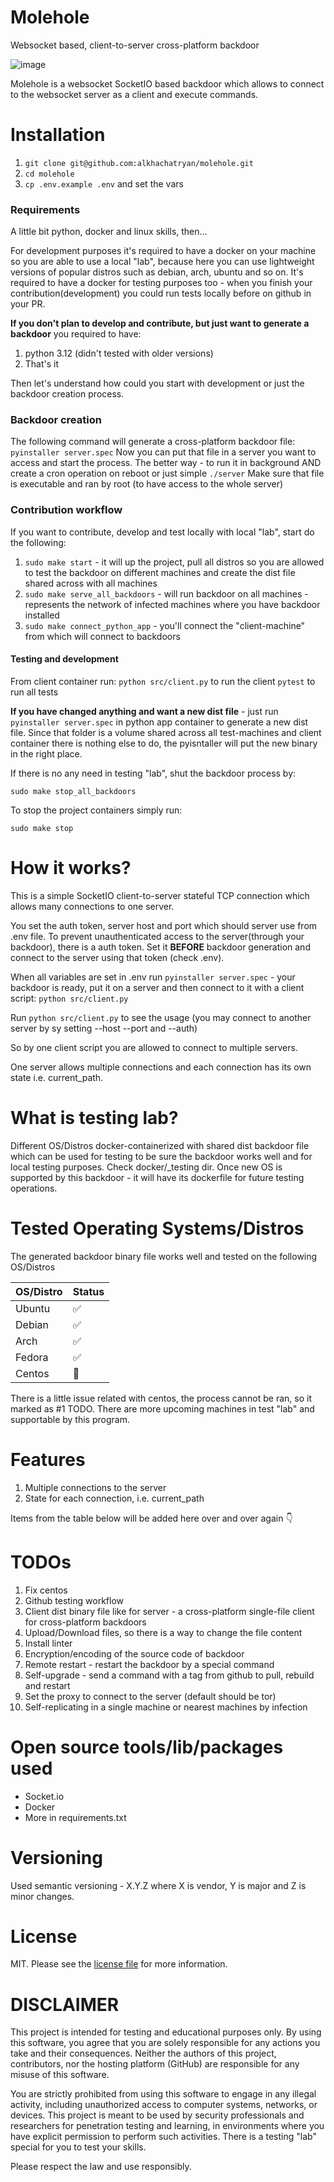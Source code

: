 # Molehole

 Websocket based, client-to-server cross-platform backdoor

![image](https://github.com/user-attachments/assets/e33c0b56-8def-4bcc-a05b-b87d28ba9a7f)

Molehole is a websocket SocketIO based backdoor which allows to connect to the websocket server as a client and execute commands.

# Installation

1. ```git clone git@github.com:alkhachatryan/molehole.git```
2. ```cd molehole```
3. ```cp .env.example .env``` and set the vars

### Requirements
A little bit python, docker and linux skills, then...

For development purposes it's required to have a docker on your machine so you are able to use a local "lab", because here you can use lightweight versions of popular distros such as debian, arch, ubuntu and so on. It's required to have a docker for testing purposes too - when you finish your contribution(development) you could run tests locally before on github in your PR.

**If you don't plan to develop and contribute, but just want to generate a backdoor** you required to have:
1. python 3.12 (didn't tested with older versions)
2. That's it

Then let's understand how could you start with development or just the backdoor creation process.

### Backdoor creation
The following command will generate a cross-platform backdoor file:
```pyinstaller server.spec```
Now you can put that file in a server you want to access and start the process. 
The better way - to run it in background AND create a cron operation on reboot or just simple ```./server```
Make sure that file is executable and ran by root (to have access to the whole server)

### Contribution workflow
If you want to contribute, develop and test locally with local "lab", start do the following:
1. ```sudo make start``` - it will up the project, pull all distros so you are allowed to test the backdoor on different machines and create the dist file shared across with all machines
2. ```sudo make serve_all_backdoors``` - will run backdoor on all machines - represents the network of infected machines where you have backdoor installed
3. ```sudo make connect_python_app``` - you'll connect the "client-machine" from which will connect to backdoors

#### Testing and development
From client container run:
```python src/client.py``` to run the client
```pytest``` to run all tests

**If you have changed anything and want a new dist file** - just run ```pyinstaller server.spec``` in python app container to generate a new dist file. Since that folder is a volume shared across all test-machines and client container there is nothing else to do, the pyisntaller will put the new binary in the right place.

If there is no any need in testing "lab", shut the backdoor process by:

```sudo make stop_all_backdoors```


To stop the project containers simply run:

```sudo make stop```

# How it works?
This is a simple SocketIO client-to-server stateful TCP connection which allows many connections to one server. 

You set the auth token, server host and port which should server use from .env file.
To prevent unauthenticated access to the server(through your backdoor), there is a auth token. Set it **BEFORE** backdoor generation and connect to the server using that token (check .env).

When all variables are set in .env run ```pyinstaller server.spec``` - your backdoor is ready, put it on a server and then connect to it with a client script: ```python src/client.py```

Run ```python src/client.py``` to see the usage (you may connect to another server by sy setting --host --port and --auth)

So by one client script you are allowed to connect to multiple servers. 

One server allows multiple connections and each connection has its own state i.e. current_path.

# What is testing lab?
Different OS/Distros docker-containerized with shared dist backdoor file which can be used for testing to be sure the backdoor works well and for local testing purposes. Check docker/_testing dir. Once new OS is supported by this backdoor - it will have its dockerfile for future testing operations.

# Tested Operating Systems/Distros

The generated backdoor binary file works well and tested on the following OS/Distros

| OS/Distro | Status |
|-----------|--------|
| Ubuntu    | ✅      |
| Debian    | ✅      |
| Arch      | ✅      |
| Fedora    | ✅      |
| Centos    | 🛑     |

There is a little issue related with centos, the process cannot be ran, so it marked as #1 TODO. There are more upcoming machines in test "lab" and supportable by this program.

# Features
1. Multiple connections to the server
2. State for each connection, i.e. current_path

Items from the table below will be added here over and over again 👇

# TODOs
1. Fix centos
2. Github testing workflow
3. Client dist binary file like for server - a cross-platform single-file client for cross-platform backdoors
4. Upload/Download files, so there is a way to change the file content
5. Install linter
6. Encryption/encoding of the source code of backdoor
7. Remote restart - restart the backdoor by a special command
8. Self-upgrade - send a command with a tag from github to pull, rebuild and restart
9. Set the proxy to connect to the server (default should be tor)
10. Self-replicating in a single machine or nearest machines by infection

# Open source tools/lib/packages used
- Socket.io
- Docker
- More in requirements.txt

# Versioning
Used semantic versioning - X.Y.Z where X is vendor, Y is major and Z is minor changes.

# License
MIT. Please see the [license file](https://github.com/alkhachatryan/molehole/blob/master/LICENSE "MIT") for more information.

# DISCLAIMER
This project is intended for testing and educational purposes only. By using this software, you agree that you are solely responsible for any actions you take and their consequences. Neither the authors of this project, contributors, nor the hosting platform (GitHub) are responsible for any misuse of this software.

You are strictly prohibited from using this software to engage in any illegal activity, including unauthorized access to computer systems, networks, or devices. This project is meant to be used by security professionals and researchers for penetration testing and learning, in environments where you have explicit permission to perform such activities. There is a testing "lab" special for you to test your skills.

Please respect the law and use responsibly.

